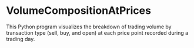 # VolumeCompositionAtPrices
 This Python program visualizes the breakdown of trading volume by transaction type (sell, buy, and open) at each price point recorded during a trading day.

